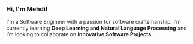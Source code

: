 ### Hi, I'm Mehdi!
I'm a Software Engineer with a passion for software craftsmanship. I’m currently learning **Deep Learning and Natural Language Processing** and I’m looking to collaborate on **Innovative Software Projects.**
